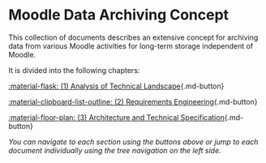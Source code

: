# Moodle Data Archiving Concept

This collection of documents describes an extensive concept for archiving data from various Moodle activities for
long-term storage independent of Moodle.

It is divided into the following chapters:

[:material-flask: (1) Analysis of Technical Landscape](analysis/index.md){.md-button}

[:material-clipboard-list-outline: (2) Requirements Engineering](requirements/index.md){.md-button}

[:material-floor-plan: (3) Architecture and Technical Specification](architecture/index.md){.md-button}

<!-- [:material-cogs: (4) Implementation](implementation){.md-button} -->

_You can navigate to each section using the buttons above or jump to each document individually using the tree
navigation on the left side._